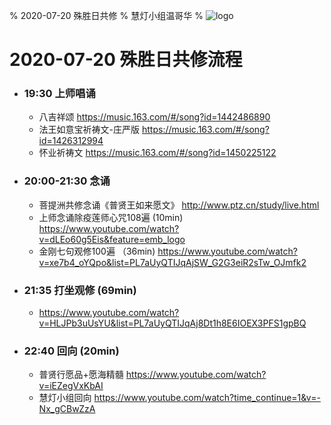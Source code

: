 % 2020-07-20 殊胜日共修
% 慧灯小组温哥华
% ![logo](https://www.huidengvan.com/huideng.jpg)

# 2020-07-20 殊胜日共修流程

- ### 19:30 上师唱诵

  - 八吉祥颂 <https://music.163.com/#/song?id=1442486890>
  - 法王如意宝祈祷文-庄严版 <https://music.163.com/#/song?id=1426312994>
  - 怀业祈祷文 <https://music.163.com/#/song?id=1450225122>

- ### 20:00-21:30 念诵

  * 菩提洲共修念诵《普贤王如来愿文》 <http://www.ptz.cn/study/live.html>
  * 上师念诵除疫莲师心咒108遍 (10min) <https://www.youtube.com/watch?v=dLEo60g5Eis&feature=emb_logo>
  * 金刚七句观修100遍 （36min) <https://www.youtube.com/watch?v=xe7b4_oYQpo&list=PL7aUyQTIJqAjSW_G2G3eiR2sTw_OJmfk2>

- ### 21:35 打坐观修 (69min)

  * <https://www.youtube.com/watch?v=HLJPb3uUsYU&list=PL7aUyQTIJqAj8Dt1h8E6IOEX3PFS1gpBQ>

- ### 22:40 回向 (20min)

  * 普贤行愿品+愿海精髓 <https://www.youtube.com/watch?v=iEZegVxKbAI>
  * 慧灯小组回向 <https://www.youtube.com/watch?time_continue=1&v=-Nx_gCBwZzA>

